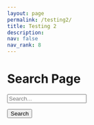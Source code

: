 ```yaml
---
layout: page
permalink: /testing2/
title: Testing 2
description: 
nav: false
nav_rank: 8
---
```


<html lang="en">
<head>
  <meta charset="UTF-8">
  <meta name="viewport" content="width=device-width, initial-scale=1.0">
  <title>Search Page</title>
</head>
<body>
  <h1>Search Page</h1>

  <!-- Search input field -->
  <input type="text" id="searchInput" placeholder="Search...">
  
  <!-- Search button -->
  <button id="searchButton">Search</button>
  
  <!-- Container for displaying search results -->
  <div id="searchResults"></div>

  <script>
    // Function to perform search
    function performSearch() {
      const searchTerm = document.getElementById('searchInput').value.trim().toLowerCase();

      // Clear previous search results
      document.getElementById('searchResults').innerHTML = '';

      // Loop through each card and search its content
      site.cards.forEach(card => {
        const cardContent = card.title.toLowerCase() + ' ' + card.description.toLowerCase();
        if (cardContent.includes(searchTerm)) {
          // Create card element
          const cardElement = document.createElement('div');
          cardElement.classList.add('card');
          cardElement.classList.add(card.inline ? 'hoverable' : '');
          cardElement.style.marginBottom = '20px';

          const innerHTML = `
            <div class="row no-gutters">
              <div class="team">
                <div class="card-body">
                  <a href="${card.url}">
                    <h5 class="card-title">${card.profile.name}</h5>
                  </a>
                  <p class="card-text">
                    <small class="test-muted">
                      ${card.profile.date ? `<i class="fa-solid fa-calendar"></i>&nbsp; Date: ${card.profile.date}<br>` : ''}
                      ${card.profile.author ? `<i class="fa-solid fa-user"></i>&nbsp; Author: ${card.profile.author}<br>` : ''}
                    </small>
                  </p>
                  <a href="${card.url}">
                    <p class="card-text">${card.teaser}</p>
                  </a>
                  <hr class="solid">
                  <p class="card-text">
                    ${card.profile.source ? `<small class="test-muted"><i class="fas fa-link"></i> Source: <a href="${card.profile.source}">${card.profile.source}</a><br></small>` : ''}
                    ${card.profile.license ? `<small class="test-muted group"><i class="fa-solid fa-quote-left"></i>&nbsp; License: ${card.profile.license}</small><br><br>` : ''}
                  </p>
                  <p class="card-text">
                    <small class="test-muted domain"><i class="fa-solid fa-square"></i>&nbsp; Domain: ${card.domain}</small><br>
                    <small class="test-muted topic"><i class="fa-solid fa-sitemap"></i>&nbsp; Subdomain: ${card.topic}</small><br>
                    <small class="test-muted group"><i class="fa-solid fa-file"></i>&nbsp; Type of Resource: ${card.group}</small><br>
                  </p>
                </div>
              </div>
            </div>
          `;

          cardElement.innerHTML = innerHTML;

          // Append card element to search results
          document.getElementById('searchResults').appendChild(cardElement);
        }
      });
    }

    // Event listener for search button click
    document.getElementById('searchButton').addEventListener('click', performSearch);
  </script>
</body>
</html>
